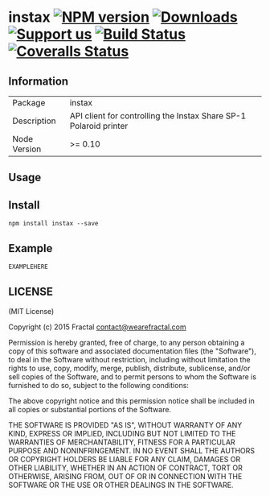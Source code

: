 # instax [![NPM version][npm-image]][npm-url] [![Downloads][downloads-image]][npm-url] [![Support us][gittip-image]][gittip-url] [![Build Status][travis-image]][travis-url] [![Coveralls Status][coveralls-image]][coveralls-url]


## Information

<table>
<tr>
<td>Package</td>
<td>instax</td>
</tr>
<tr>
<td>Description</td>
<td>API client for controlling the Instax Share SP-1 Polaroid printer</td>
</tr>
<tr>
<td>Node Version</td>
<td>>= 0.10</td>
</tr>
</table>

## Usage

## Install

```
npm install instax --save
```
## Example

```js
EXAMPLEHERE
```

## LICENSE

(MIT License)

Copyright (c) 2015 Fractal <contact@wearefractal.com>

Permission is hereby granted, free of charge, to any person obtaining
a copy of this software and associated documentation files (the
"Software"), to deal in the Software without restriction, including
without limitation the rights to use, copy, modify, merge, publish,
distribute, sublicense, and/or sell copies of the Software, and to
permit persons to whom the Software is furnished to do so, subject to
the following conditions:

The above copyright notice and this permission notice shall be
included in all copies or substantial portions of the Software.

THE SOFTWARE IS PROVIDED "AS IS", WITHOUT WARRANTY OF ANY KIND,
EXPRESS OR IMPLIED, INCLUDING BUT NOT LIMITED TO THE WARRANTIES OF
MERCHANTABILITY, FITNESS FOR A PARTICULAR PURPOSE AND
NONINFRINGEMENT. IN NO EVENT SHALL THE AUTHORS OR COPYRIGHT HOLDERS BE
LIABLE FOR ANY CLAIM, DAMAGES OR OTHER LIABILITY, WHETHER IN AN ACTION
OF CONTRACT, TORT OR OTHERWISE, ARISING FROM, OUT OF OR IN CONNECTION
WITH THE SOFTWARE OR THE USE OR OTHER DEALINGS IN THE SOFTWARE.

[gittip-url]: https://www.gittip.com/wearefractal/
[gittip-image]: http://img.shields.io/gittip/wearefractal.svg

[downloads-image]: http://img.shields.io/npm/dm/instax.svg
[npm-url]: https://npmjs.org/package/instax
[npm-image]: http://img.shields.io/npm/v/instax.svg

[travis-url]: https://travis-ci.org/wearefractal/instax
[travis-image]: https://travis-ci.org/wearefractal/instax.png?branch=master

[coveralls-url]: https://coveralls.io/r/wearefractal/instax
[coveralls-image]: https://coveralls.io/repos/wearefractal/instax/badge.png

[depstat-url]: https://david-dm.org/wearefractal/instax
[depstat-image]: https://david-dm.org/wearefractal/instax.png

[david-url]: https://david-dm.org/wearefractal/instax
[david-image]: https://david-dm.org/wearefractal/instax.png?theme=shields.io
